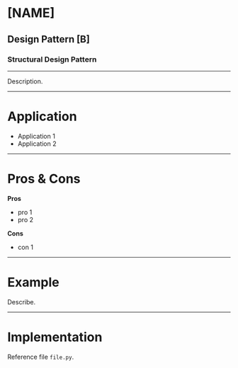 # [NAME]
## Design Pattern [B]
### Structural Design Pattern
----

Description.


---
# Application

- Application 1
- Application 2

---
# Pros & Cons

**Pros**


- pro 1
- pro 2

**Cons**

- con 1

---
# Example

Describe.

---
# Implementation

Reference file `file.py`.
